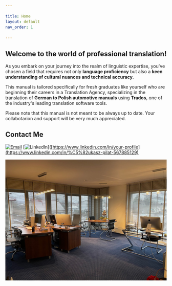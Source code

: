 ```yaml
---

title: Home
layout: default
nav_order: 1

---
```

<h2>Welcome to the world of professional translation!</h2>

As you embark on your journey into the realm of linguistic expertise, you've chosen a field that requires not only **language proficiency** but also a **keen understanding of cultural nuances and technical accuracy**.

This manual is tailored specifically for fresh graduates like yourself who are beginning their careers in a Translation Agency, specializing in the translation of **German to Polish automotive manuals** using **Trados**, one of the industry's leading translation software tools.

Please note that this manual is not meant to be always up to date. Your collabotarion and support will be very much appreciated.

## Contact Me

[![Email](https://img.icons8.com/ios-filled/50/000000/email.png)](mailto:lukaszpilat2@gmail.com)
[![LinkedIn](https://img.icons8.com/ios-filled/50/000000/linkedin.png)]([https://www.linkedin.com/in/your-profile](https://www.linkedin.com/in/%C5%82ukasz-pilat-567885129)

![Office](office1.jpg)




